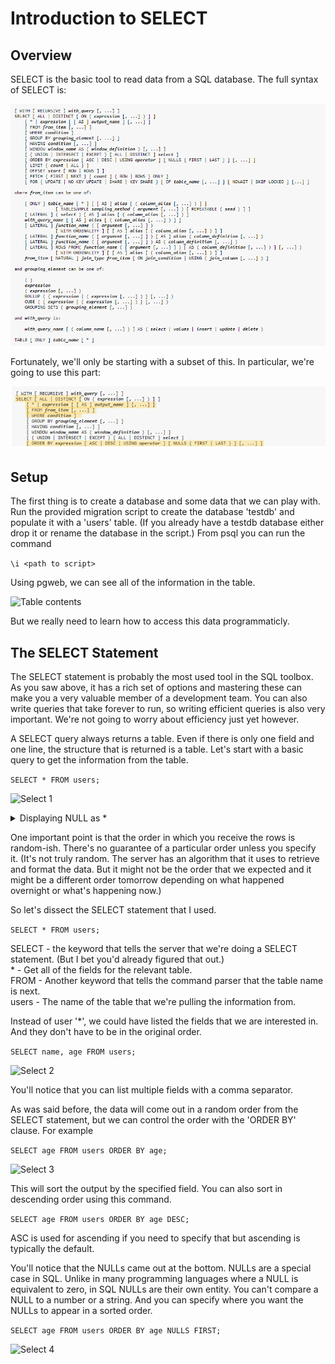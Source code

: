 # Introduction to SELECT

## Overview

SELECT is the basic tool to read data from a SQL database. The full syntax of SELECT is:

![Full SELECT Syntax](./select_syntax.png)

Fortunately, we'll only be starting with a subset of this. In particular, we're going to use this part:

![Full SELECT Syntax](./select_syntax_brief.png)

## Setup

The first thing is to create a database and some data that we can play with. Run the provided
migration script to create the database 'testdb' and populate it with a 'users' table. (If you already
have a testdb database either drop it or rename the database in the script.) From psql you can run the command

```\i <path to script>```

Using pgweb, we can see all of the information in the table.

![Table contents](./table_info.png)

But we really need to learn how to access this data programmaticly.

## The SELECT Statement

The SELECT statement is probably the most used tool in the SQL toolbox. As you saw above, it has a rich set of
options and mastering these can make you a very valuable member of a development team. You can also write queries
that take forever to run, so writing efficient queries is also very important. We're not going to worry about
efficiency just yet however.

A SELECT query always returns a table. Even if there is only one field and one line, the structure that is returned
is a table. Let's start with a basic query to get the information from the table.

```SELECT * FROM users;```

![Select 1](./select1.png)

<details><summary>
	Displaying NULL as *
</summary><p>

Aside: You'll notice that I have a '*' where there's a NULL in the data. You can do that by running the command

```\pset null *```

in psql.

</p></details>

One important point is that the order in which you receive the rows is random-ish. There's no guarantee of a particular
order unless you specify it. (It's not truly random. The server has an algorithm that it uses to retrieve and format the
data. But it might not be the order that we expected and it might be a different order tomorrow depending on what happened
overnight or what's happening now.)

So let's dissect the SELECT statement that I used.

```SELECT * FROM users;```

SELECT - the keyword that tells the server that we're doing a SELECT statement. (But I bet you'd already figured that out.)<br>
\* - Get all of the fields for the relevant table.<br>
FROM - Another keyword that tells the command parser that the table name is next.<br>
users - The name of the table that we're pulling the information from.

Instead of user '\*', we could have listed the fields that we are interested in. And they don't have to be in the original order.

```SELECT name, age FROM users;```

![Select 2](./select2.png)

You'll notice that you can list multiple fields with a comma separator.

As was said before, the data will come out in a random order from the SELECT statement, but we can control the order with the
\'ORDER BY\' clause. For example

```SELECT age FROM users ORDER BY age;```

![Select 3](./select3.png)

This will sort the output by the specified field. You can also sort in descending order using this command.

```SELECT age FROM users ORDER BY age DESC;```

ASC is used for ascending if you need to specify that but ascending is typically the default.

You'll notice that the NULLs came out at the bottom. NULLs are a special case in SQL. Unlike in many programming
languages where a NULL is equivalent to zero, in SQL NULLs are their own entity. You can't compare a NULL to a
number or a string. And you can specify where you want the NULLs to appear in a sorted order.

```SELECT age FROM users ORDER BY age NULLS FIRST;```

![Select 4](./select4.png)

